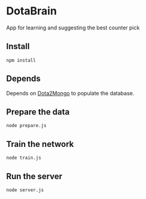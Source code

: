 # DotaBrain

App for learning and suggesting the best counter pick

## Install

```
npm install
```

## Depends

Depends on <a href="https://github.com/apbetioli/Dota2Mongo">Dota2Mongo</a> to populate the database.

## Prepare the data

```
node prepare.js
```

## Train the network

```
node train.js
```

## Run the server

```
node server.js
```

